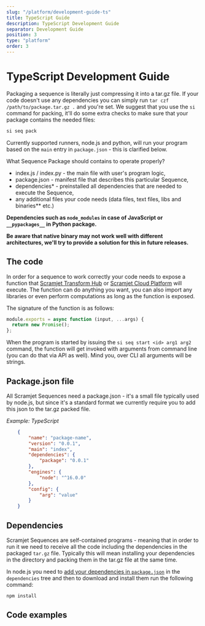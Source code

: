 ```yaml
---
slug: "/platform/development-guide-ts"
title: TypeScript Guide
description: TypeScript Development Guide
separator: Development Guide
position: 3
type: "platform"
order: 3
---
```


# TypeScript Development Guide

Packaging a sequence is literally just compressing it into a tar.gz file. If your code doesn't use any dependencies you can simply run `tar czf /path/to/package.tar.gz .` and you're set. We suggest that you use the `si` command for packing, it'll do some extra checks to make sure that your package contains the needed files:

```bash
si seq pack
```

Currently supported runners, node.js and python, will run your program based on the `main` entry in `package.json` - this is clarified below.

What Sequence Package should contains to operate properly?

- index.js / index.py - the main file with user's program logic,
- package.json - manifest file that describes this particular Sequence,
- dependencies\* - preinstalled all dependencies that are needed to execute the Sequence,
- any additional files your code needs (data files, text files, libs and binaries\*\* etc.)

**Dependencies such as `node_modules` in case of JavaScript or `__pypackages__` in Python package.**

**Be aware that native binary may not work well with different architectures, we'll try to provide a solution for this in future releases.**

## The code

In order for a sequence to work correctly your code needs to expose a function that [Scramjet Transform Hub](/platform/transform-hub) or [Scramjet Cloud Platform](/platform) will execute. The function can do anything you want, you can also import any libraries or even perform computations as long as the function is exposed.

The signature of the function is as follows:

```js
module.exports = async function (input, ...args) {
  return new Promise();
};
```

When the program is started by issuing the `si seq start <id> arg1 arg2` command, the function will get invoked with arguments from command line (you can do that via API as well). Mind you, over CLI all arguments will be strings.

## Package.json file

All Scramjet Sequences need a package.json - it's a small file typically used by node.js, but since it's a standard format we currently require you to add this json to the tar.gz packed file.

_Example: TypeScript_

```json
    {​​
        "name": "package-name",​​
        "version": "0.0.1",​​
        "main": "index",​​
        "dependencies": {​​
            "package": "0.0.1"
        },​​
        "engines": {​​
            "node": "^16.0.0"
        },
        "config": {​​
            "arg": "value"
        }​​
    }
```

## Dependencies

Scramjet Sequences are self-contained programs - meaning that in order to run it we need to receive all the code including the dependencies in the packaged `tar.gz` file. Typically this will mean installing your dependencies in the directory and packing them in the tar.gz file at the same time.

In node.js you need to [add your dependencies in `package.json`](https://docs.npmjs.com/specifying-dependencies-and-devdependencies-in-a-package-json-file) in the `dependencies` tree and then to download and install them run the following command:

```bash
npm install
```

## Code examples
